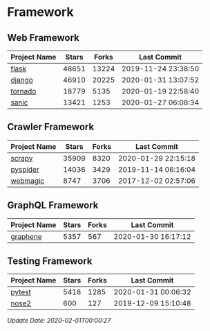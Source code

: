 # Framework

## Web Framework

| Project Name | Stars | Forks | Last Commit |
| ------------ | ----- | ----- | ----------- |
| [flask](https://github.com/pallets/flask) | 48651 | 13224 | 2019-11-24 23:38:50 |
| [django](https://github.com/django/django) | 46910 | 20225 | 2020-01-31 13:07:52 |
| [tornado](https://github.com/tornadoweb/tornado) | 18779 | 5135 | 2020-01-19 22:58:40 |
| [sanic](https://github.com/huge-success/sanic) | 13421 | 1253 | 2020-01-27 06:08:34 |

## Crawler Framework

| Project Name | Stars | Forks | Last Commit |
| ------------ | ----- | ----- | ----------- |
| [scrapy](https://github.com/scrapy/scrapy) | 35909 | 8320 | 2020-01-29 22:15:18 |
| [pyspider](https://github.com/binux/pyspider) | 14036 | 3429 | 2019-11-14 06:16:04 |
| [webmagic](https://github.com/code4craft/webmagic) | 8747 | 3706 | 2017-12-02 02:57:06 |

## GraphQL Framework

| Project Name | Stars | Forks | Last Commit |
| ------------ | ----- | ----- | ----------- |
| [graphene](https://github.com/graphql-python/graphene) | 5357 | 567 | 2020-01-30 16:17:12 |

## Testing Framework

| Project Name | Stars | Forks | Last Commit |
| ------------ | ----- | ----- | ----------- |
| [pytest](https://github.com/pytest-dev/pytest) | 5418 | 1285 | 2020-01-31 00:06:32 |
| [nose2](https://github.com/nose-devs/nose2) | 600 | 127 | 2019-12-09 15:10:48 |

*Update Date: 2020-02-01T00:00:27*